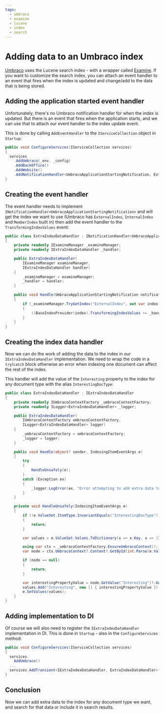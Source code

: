 ```yaml
---
tags:
  - umbraco
  - examine
  - lucene
  - index
  - search
---
```


# Adding data to an Umbraco index

[Umbraco](https://umbraco.com/) uses the Lucene search index - with a wrapper called [Examine](https://shazwazza.github.io/Examine/). If you want to customize the search index, you can attach an event handler to an event that fires when the index is updated and change/add to the data that is being stored.

## Adding the application started event handler

Unfortunately, there's no Umbraco notification handler for when the index is updated. But there is an event that fires when the application starts, and we can use that to attach our event handler to the index update event.

This is done by calling `AddEventHandler` to the `IServiceCollection` object in `Startup`:

```csharp
public void ConfigureServices(IServiceCollection services)
{
  services
    .AddUmbraco(_env, _config)
    .AddBackOffice()
    .AddWebsite()
    .AddNotificationHandler<UmbracoApplicationStartingNotification, ExtraIndexDataHandler>()
}
```

## Creating the event handler

The event handler needs to implement `INotificationHandler<UmbracoApplicationStartingNotification>` and will get the index we want to use (Umbraco has `ExternalIndex`, `InternalIndex` and `MemberIndex` built in) then add the event handler to the `TransformingIndexValues` event:

```csharp
public class ExtraIndexDataHandler : INotificationHandler<UmbracoApplicationStartingNotification>
{
    private readonly IExamineManager _examineManager;
    private readonly IExtraIndexDataHandler _handler;

    public ExtraIndexDataHandler(
        IExamineManager examineManager,
        IExtraIndexDataHandler handler)
    {
        _examineManager = examineManager;
        _handler = handler;
    }

    public void Handle(UmbracoApplicationStartingNotification notification)
    {
        if (_examineManager.TryGetIndex("ExternalIndex", out var index))
        {
            ((BaseIndexProvider)index).TransformingIndexValues += _handler.Handle;
        }
    }
}
```

## Creating the index data handler

Now we can do the work of adding the data to the index in our `IExtraIndexDataHandler` implementation. We need to wrap the code in a `try`/`catch` block otherwise an error when indexing one document can affect the rest of the index.

This handler will add the value of the `Interesting` property to the index for any document type with the alias `InterestingDocType`:

```csharp
public class ExtraIndexDataHandler : IExtraIndexDataHandler
{
    private readonly IUmbracoContextFactory _umbracoContextFactory;
    private readonly ILogger<ExtraIndexDataHandler> _logger;

    public ExtraIndexDataHandler(
        IUmbracoContextFactory umbracoContextFactory,
        ILogger<ExtraIndexDataHandler> logger)
    {
        _umbracoContextFactory = umbracoContextFactory;
        _logger = logger;
    }

    public void Handle(object? sender, IndexingItemEventArgs e)
    {
        try
        {
            HandleUnsafely(e);
        }
        catch (Exception ex)
        {
            _logger.LogError(ex, "Error attempting to add extra data to index while processing nodeId {nodeId}", e.ValueSet.Id);
        }
    }

    private void HandleUnsafely(IndexingItemEventArgs e)
    {
        if (!e.ValueSet.ItemType.InvariantEquals("InterestingDocType"))
        {
            return;
        }

        var values = e.ValueSet.Values.ToDictionary(x => x.Key, x => (IEnumerable<object>)x.Value);

        using var ctx = _umbracoContextFactory.EnsureUmbracoContext();
        var node = ctx.UmbracoContext?.Content?.GetById(int.Parse(e.ValueSet.Id));

        if (node == null)
        {
            return;
        }

        var interestingPropertyValue = node.GetValue("Interesting")?.GetValue();
        values.Add("Interesting", new [] { interestingPropertyValue });
        e.SetValues(values);
    }
}
```

## Adding implementation to DI

Of course we will also need to register the `IExtraIndexDataHandler` implementation in DI. This is done in `Startup` - also in the `ConfigureServices` method:

```csharp
public void ConfigureServices(IServiceCollection services)
{
  services.
    AddUmbraco()
  ...
  services.AddTransient<IExtraIndexDataHandler, ExtraIndexDataHandler>();
}

```

## Conclusion

Now we can add extra data to the index for any document type we want, and search for that data or include it in search results.
